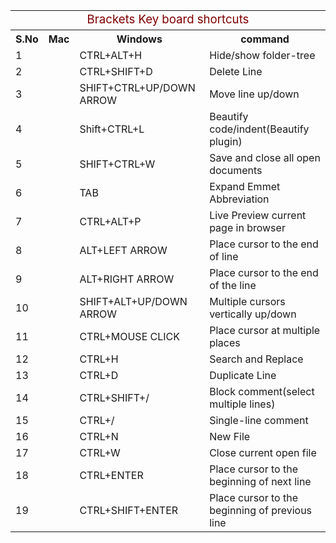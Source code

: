 <table>
    <tr>
        <td style="text-align:center;font-size:14pt;color:maroon;" colspan="4"> Brackets Key board shortcuts</td>
    </tr>
    <tr>
        <th>
            S.No
        </th>
        <th>
            Mac
        </th>
        <th>Windows
        </th>
        <th>
            command
        </th>
    </tr>
    <tr>
        <td>1</td>
        <td></td>
        <td>CTRL+ALT+H</td>
        <td>Hide/show folder-tree</td>
    </tr>
    <tr>
        <td>2</td>
        <td></td>
        <td>CTRL+SHIFT+D</td>
        <td>Delete Line</td>
    </tr>
    <tr>
        <td>3</td>
        <td></td>
        <td>SHIFT+CTRL+UP/DOWN ARROW</td>
        <td>Move line up/down</td>
    </tr>
    <tr>
        <td>4</td>
        <td></td>
        <td>Shift+CTRL+L</td>
        <td>Beautify code/indent(Beautify plugin)</td>
    </tr>
    <tr>
        <td>5</td>
        <td></td>
        <td>SHIFT+CTRL+W</td>
        <td>Save and close all open documents</td>
    </tr>
    <tr>
        <td>6</td>
        <td></td>
        <td>TAB</td>
        <td>Expand Emmet Abbreviation</td>
    </tr>
    <tr>
        <td>7</td>
        <td></td>
        <td>CTRL+ALT+P</td>
        <td>Live Preview current page in browser</td>
    </tr>
    <tr>
        <td>8</td>
        <td></td>
        <td>ALT+LEFT ARROW</td>
        <td>Place cursor to the end of line</td>
    </tr>
    <tr>
        <td>9</td>
        <td></td>
        <td>ALT+RIGHT ARROW</td>
        <td>Place cursor to the end of the line</td>
    </tr>
    <tr>
        <td>10</td>
        <td></td>
        <td>SHIFT+ALT+UP/DOWN ARROW</td>
        <td>Multiple cursors vertically up/down</td>
    </tr>
    <tr>
        <td>11</td>
        <td></td>
        <td>CTRL+MOUSE CLICK</td>
        <td>Place cursor at multiple places</td>
    </tr>
    <tr>
        <td>12</td>
        <td></td>
        <td>CTRL+H</td>
        <td>Search and Replace</td>
    </tr>
    <tr>
        <td>13</td>
        <td></td>
        <td>CTRL+D</td>
        <td>Duplicate Line</td>
    </tr>
     <tr>
        <td>14</td>
        <td></td>
        <td>CTRL+SHIFT+/</td>
        <td>Block comment(select multiple lines)</td>
    </tr>
     <tr>
        <td>15</td>
        <td></td>
        <td>CTRL+/</td>
        <td>Single-line comment</td>
    </tr>
     <tr>
        <td>16</td>
        <td></td>
        <td>CTRL+N</td>
        <td>New File</td>
    </tr>
     <tr>
        <td>17</td>
        <td></td>
        <td>CTRL+W</td>
        <td>Close current open file</td>
    </tr>
     <tr>
        <td>18</td>
        <td></td>
        <td>CTRL+ENTER</td>
        <td>Place cursor to the beginning of next line</td>
    </tr>
     <tr>
        <td>19</td>
        <td></td>
        <td>CTRL+SHIFT+ENTER</td>
        <td>Place cursor to the beginning of previous line</td>
    </tr>
</table>
